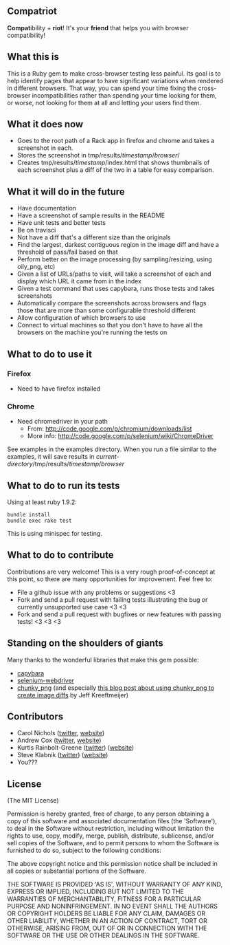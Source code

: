 Compatriot
----------
**Compat**ibility + **riot**! It's your **friend** that helps you with browser compatibility!

What this is
------------

This is a Ruby gem to make cross-browser testing less painful. Its goal is to help identify pages that appear to have significant variations when rendered in different browsers. That way, you can spend your time fixing the cross-browser incompatibilities rather than spending your time looking for them, or worse, not looking for them at all and letting your users find them.

What it does now
----------------

* Goes to the root path of a Rack app in firefox and chrome and takes a screenshot in each.
* Stores the screenshot in tmp/results/_timestamp_/_browser_/
* Creates tmp/results/_timestamp_/index.html that shows thumbnails of each screenshot plus a diff of the two in a table for easy comparison.

What it will do in the future
-----------------------------
* Have documentation
* Have a screenshot of sample results in the README
* Have unit tests and better tests
* Be on travisci
* Not have a diff that's a different size than the originals
* Find the largest, darkest contiguous region in the image diff and have a threshold of pass/fail based on that
* Perform better on the image processing (by sampling/resizing, using oily_png, etc)
* Given a list of URLs/paths to visit, will take a screenshot of each and display which URL it came from in the index
* Given a test command that uses capybara, runs those tests and takes screenshots
* Automatically compare the screenshots across browsers and flags those that are more than some configurable threshold different
* Allow configuration of which browsers to use
* Connect to virtual machines so that you don't have to have all the browsers on the machine you're running the tests on

What to do to use it
--------------------

### Firefox
* Need to have firefox installed

### Chrome
* Need chromedriver in your path
  * From: http://code.google.com/p/chromium/downloads/list
  * More info: http://code.google.com/p/selenium/wiki/ChromeDriver

See examples in the examples directory. When you run a file similar to the examples, it will save results in _current-directory_/tmp/results/_timestamp_/_browser_

What to do to run its tests
---------------------------
Using at least ruby 1.9.2:

    bundle install
    bundle exec rake test

This is using minispec for testing.

What to do to contribute
------------------------

Contributions are very welcome! This is a very rough proof-of-concept at this point, so there are many opportunities for improvement. Feel free to:

* File a github issue with any problems or suggestions <3
* Fork and send a pull request with failing tests illustrating the bug or currently unsupported use case <3 <3
* Fork and send a pull request with bugfixes or new features with passing tests! <3 <3 <3

Standing on the shoulders of giants
-----------------------------------

Many thanks to the wonderful libraries that make this gem possible:

* [capybara](https://github.com/jnicklas/capybara)
* [selenium-webdriver](http://seleniumhq.org/docs/01_introducing_selenium.html#selenium-2-aka-selenium-webdriver)
* [chunky_png](https://github.com/wvanbergen/chunky_png) (and especially [this blog post about using chunky_png to create image diffs](http://jeffkreeftmeijer.com/2011/comparing-images-and-creating-image-diffs/?utm_source=rubyweekly&utm_medium=email) by Jeff Kreeftmeijer)

Contributors
------------
* Carol Nichols ([twitter](http://twitter.com/carols10cents), [website](http://carol-nichols.com))
* Andrew Cox ([twitter](https://twitter.com/coxandrew), [website](http://andrewcox.org/))
* Kurtis Rainbolt-Greene ([twitter](https://twitter.com/krainboltgreene)) ([website](http://kurtisrainboltgreene.name/))
* Steve Klabnik ([twitter](https://twitter.com/steveklabnik)) ([website](http://www.steveklabnik.com/))
* You???

License
-------

(The MIT License)

Permission is hereby granted, free of charge, to any person obtaining
a copy of this software and associated documentation files (the
'Software'), to deal in the Software without restriction, including
without limitation the rights to use, copy, modify, merge, publish,
distribute, sublicense, and/or sell copies of the Software, and to
permit persons to whom the Software is furnished to do so, subject to
the following conditions:

The above copyright notice and this permission notice shall be
included in all copies or substantial portions of the Software.

THE SOFTWARE IS PROVIDED 'AS IS', WITHOUT WARRANTY OF ANY KIND,
EXPRESS OR IMPLIED, INCLUDING BUT NOT LIMITED TO THE WARRANTIES OF
MERCHANTABILITY, FITNESS FOR A PARTICULAR PURPOSE AND NONINFRINGEMENT.
IN NO EVENT SHALL THE AUTHORS OR COPYRIGHT HOLDERS BE LIABLE FOR ANY
CLAIM, DAMAGES OR OTHER LIABILITY, WHETHER IN AN ACTION OF CONTRACT,
TORT OR OTHERWISE, ARISING FROM, OUT OF OR IN CONNECTION WITH THE
SOFTWARE OR THE USE OR OTHER DEALINGS IN THE SOFTWARE.